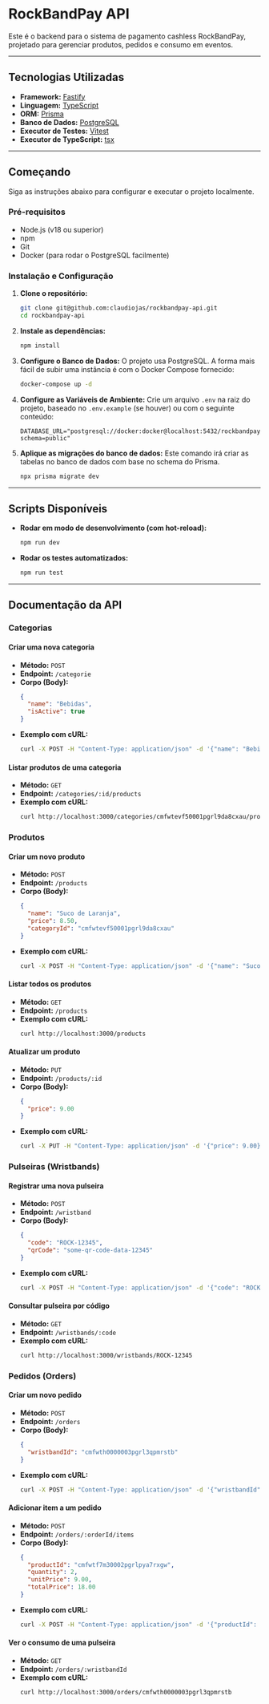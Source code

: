 # RockBandPay API

Este é o backend para o sistema de pagamento cashless RockBandPay, projetado para gerenciar produtos, pedidos e consumo em eventos.

---

## Tecnologias Utilizadas

*   **Framework:** [Fastify](https://www.fastify.io/)
*   **Linguagem:** [TypeScript](https://www.typescriptlang.org/)
*   **ORM:** [Prisma](https://www.prisma.io/)
*   **Banco de Dados:** [PostgreSQL](https://www.postgresql.org/)
*   **Executor de Testes:** [Vitest](https://vitest.dev/)
*   **Executor de TypeScript:** [tsx](https://github.com/esbuild-kit/tsx)

---

## Começando

Siga as instruções abaixo para configurar e executar o projeto localmente.

### Pré-requisitos

*   Node.js (v18 ou superior)
*   npm
*   Git
*   Docker (para rodar o PostgreSQL facilmente)

### Instalação e Configuração

1.  **Clone o repositório:**
    ```bash
    git clone git@github.com:claudiojas/rockbandpay-api.git
    cd rockbandpay-api
    ```

2.  **Instale as dependências:**
    ```bash
    npm install
    ```

3.  **Configure o Banco de Dados:**
    O projeto usa PostgreSQL. A forma mais fácil de subir uma instância é com o Docker Compose fornecido:
    ```bash
    docker-compose up -d
    ```

4.  **Configure as Variáveis de Ambiente:**
    Crie um arquivo `.env` na raiz do projeto, baseado no `.env.example` (se houver) ou com o seguinte conteúdo:
    ```env
    DATABASE_URL="postgresql://docker:docker@localhost:5432/rockbandpay?schema=public"
    ```

5.  **Aplique as migrações do banco de dados:**
    Este comando irá criar as tabelas no banco de dados com base no schema do Prisma.
    ```bash
    npx prisma migrate dev
    ```

---

## Scripts Disponíveis

*   **Rodar em modo de desenvolvimento (com hot-reload):**
    ```bash
    npm run dev
    ```

*   **Rodar os testes automatizados:**
    ```bash
    npm run test
    ```

---

## Documentação da API

### Categorias

#### Criar uma nova categoria
*   **Método:** `POST`
*   **Endpoint:** `/categorie`
*   **Corpo (Body):**
    ```json
    {
      "name": "Bebidas",
      "isActive": true
    }
    ```
*   **Exemplo com cURL:**
    ```bash
    curl -X POST -H "Content-Type: application/json" -d '{"name": "Bebidas", "isActive": true}' http://localhost:3000/categorie
    ```

#### Listar produtos de uma categoria
*   **Método:** `GET`
*   **Endpoint:** `/categories/:id/products`
*   **Exemplo com cURL:**
    ```bash
    curl http://localhost:3000/categories/cmfwtevf50001pgrl9da8cxau/products
    ```

### Produtos

#### Criar um novo produto
*   **Método:** `POST`
*   **Endpoint:** `/products`
*   **Corpo (Body):**
    ```json
    {
      "name": "Suco de Laranja",
      "price": 8.50,
      "categoryId": "cmfwtevf50001pgrl9da8cxau"
    }
    ```
*   **Exemplo com cURL:**
    ```bash
    curl -X POST -H "Content-Type: application/json" -d '{"name": "Suco de Laranja", "price": 8.50, "categoryId": "..."}' http://localhost:3000/products
    ```

#### Listar todos os produtos
*   **Método:** `GET`
*   **Endpoint:** `/products`
*   **Exemplo com cURL:**
    ```bash
    curl http://localhost:3000/products
    ```

#### Atualizar um produto
*   **Método:** `PUT`
*   **Endpoint:** `/products/:id`
*   **Corpo (Body):**
    ```json
    {
      "price": 9.00
    }
    ```
*   **Exemplo com cURL:**
    ```bash
    curl -X PUT -H "Content-Type: application/json" -d '{"price": 9.00}' http://localhost:3000/products/cmfwtf7m30002pgrlpya7rxgw
    ```

### Pulseiras (Wristbands)

#### Registrar uma nova pulseira
*   **Método:** `POST`
*   **Endpoint:** `/wristband`
*   **Corpo (Body):**
    ```json
    {
      "code": "ROCK-12345",
      "qrCode": "some-qr-code-data-12345"
    }
    ```
*   **Exemplo com cURL:**
    ```bash
    curl -X POST -H "Content-Type: application/json" -d '{"code": "ROCK-12345", "qrCode": "some-qr-code-data-12345"}' http://localhost:3000/wristband
    ```

#### Consultar pulseira por código
*   **Método:** `GET`
*   **Endpoint:** `/wristbands/:code`
*   **Exemplo com cURL:**
    ```bash
    curl http://localhost:3000/wristbands/ROCK-12345
    ```

### Pedidos (Orders)

#### Criar um novo pedido
*   **Método:** `POST`
*   **Endpoint:** `/orders`
*   **Corpo (Body):**
    ```json
    {
      "wristbandId": "cmfwth0000003pgrl3qpmrstb"
    }
    ```
*   **Exemplo com cURL:**
    ```bash
    curl -X POST -H "Content-Type: application/json" -d '{"wristbandId": "..."}' http://localhost:3000/orders
    ```

#### Adicionar item a um pedido
*   **Método:** `POST`
*   **Endpoint:** `/orders/:orderId/items`
*   **Corpo (Body):**
    ```json
    {
      "productId": "cmfwtf7m30002pgrlpya7rxgw",
      "quantity": 2,
      "unitPrice": 9.00,
      "totalPrice": 18.00
    }
    ```
*   **Exemplo com cURL:**
    ```bash
    curl -X POST -H "Content-Type: application/json" -d '{"productId": "...", "quantity": 2, ...}' http://localhost:3000/orders/cmfwti92r0005pgrl10xikapu/items
    ```

#### Ver o consumo de uma pulseira
*   **Método:** `GET`
*   **Endpoint:** `/orders/:wristbandId`
*   **Exemplo com cURL:**
    ```bash
    curl http://localhost:3000/orders/cmfwth0000003pgrl3qpmrstb
    ```
